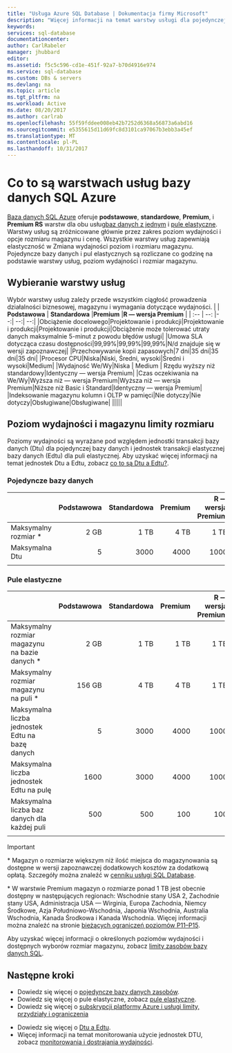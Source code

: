 ```yaml
---
title: "Usługa Azure SQL Database | Dokumentacja firmy Microsoft"
description: "Więcej informacji na temat warstwy usługi dla pojedynczej i baz danych puli zapewnienie poziomy wydajności i rozmiaru magazynu."
keywords: 
services: sql-database
documentationcenter: 
author: CarlRabeler
manager: jhubbard
editor: 
ms.assetid: f5c5c596-cd1e-451f-92a7-b70d4916e974
ms.service: sql-database
ms.custom: DBs & servers
ms.devlang: na
ms.topic: article
ms.tgt_pltfrm: na
ms.workload: Active
ms.date: 08/20/2017
ms.author: carlrab
ms.openlocfilehash: 55f59fddee008eb42b7252d6368a56873a6abd16
ms.sourcegitcommit: e5355615d11d69fc8d3101ca97067b3ebb3a45ef
ms.translationtype: MT
ms.contentlocale: pl-PL
ms.lasthandoff: 10/31/2017
---
```

# <a name="what-are-azure-sql-database-service-tiers"></a>Co to są warstwach usług bazy danych SQL Azure

[Baza danych SQL Azure](sql-database-technical-overview.md) oferuje **podstawowe**, **standardowe**, **Premium**, i **Premium RS** warstw dla obu usług[baz danych z jednym](sql-database-single-database-resources.md) i [pule elastyczne](sql-database-elastic-pool.md). Warstwy usług są zróżnicowane głównie przez zakres poziom wydajności i opcje rozmiaru magazynu i cenę.  Wszystkie warstwy usług zapewniają elastyczność w Zmiana wydajności poziom i rozmiaru magazynu.  Pojedyncze bazy danych i pul elastycznych są rozliczane co godzinę na podstawie warstwy usług, poziom wydajności i rozmiar magazynu.   

## <a name="choosing-a-service-tier"></a>Wybieranie warstwy usług

Wybór warstwy usług zależy przede wszystkim ciągłość prowadzenia działalności biznesowej, magazynu i wymagania dotyczące wydajności.
| | **Podstawowa** | **Standardowa** |**Premium** |**R — wersja Premium** |
| :-- | --: |--:| --:| --:| 
|Obciążenie docelowego|Projektowanie i produkcji|Projektowanie i produkcji|Projektowanie i produkcji|Obciążenie może tolerować utraty danych maksymalnie 5-minut z powodu błędów usługi|
|Umowa SLA dotycząca czasu dostępności|99,99%|99,99%|99,99%|N/d znajduje się w wersji zapoznawczej|
|Przechowywanie kopii zapasowych|7 dni|35 dni|35 dni|35 dni|
|Procesor CPU|Niska|Niski, Średni, wysoki|Średni i wysoki|Medium|
|Wydajność We/Wy|Niska  | Medium | Rzędu wyższy niż standardowy|Identyczny — wersja Premium|
|Czas oczekiwania na We/Wy|Wyższa niż — wersja Premium|Wyższa niż — wersja Premium|Niższe niż Basic i Standard|Identyczny — wersja Premium|
|Indeksowanie magazynu kolumn i OLTP w pamięci|Nie dotyczy|Nie dotyczy|Obsługiwane|Obsługiwane|
|||||

## <a name="performance-level-and-storage-size-limits"></a>Poziom wydajności i magazynu limity rozmiaru

Poziomy wydajności są wyrażane pod względem jednostki transakcji bazy danych (Dtu) dla pojedynczej bazy danych i jednostek transakcji elastycznej bazy danych (Edtu) dla puli elastycznej. Aby uzyskać więcej informacji na temat jednostek Dtu a Edtu, zobacz [co to są Dtu a Edtu?](sql-database-what-is-a-dtu.md).

### <a name="single-databases"></a>Pojedyncze bazy danych

|  | **Podstawowa** | **Standardowa** | **Premium** | **R — wersja Premium**|
| :-- | --: | --: | --: | --: |
| Maksymalny rozmiar * | 2 GB | 1 TB | 4 TB  | 1 TB  |
| Maksymalna Dtu | 5 | 3000 | 4000 | 1000 |
||||||

### <a name="elastic-pools"></a>Pule elastyczne

| | **Podstawowa** | **Standardowa** | **Premium** | **R — wersja Premium**|
| :-- | --: | --: | --: | --: |
| Maksymalny rozmiar magazynu na bazie danych *  | 2 GB | 1 TB | 1 TB | 1 TB |
| Maksymalny rozmiar magazynu na puli * | 156 GB | 4 TB | 4 TB | 1 TB |
| Maksymalna liczba jednostek Edtu na bazę danych | 5 | 3000 | 4000 | 1000 |
| Maksymalna liczba jednostek Edtu na pulę | 1600 | 3000 | 4000 | 1000 |
| Maksymalna liczba baz danych dla każdej puli | 500  | 500 | 100 | 100 |
||||||

> [!IMPORTANT]
> \* Magazyn o rozmiarze większym niż ilość miejsca do magazynowania są dostępne w wersji zapoznawczej dodatkowych kosztów za dodatkową opłatą. Szczegóły można znaleźć w [cenniku usługi SQL Database](https://azure.microsoft.com/pricing/details/sql-database/). 
>
> \* W warstwie Premium magazyn o rozmiarze ponad 1 TB jest obecnie dostępny w następujących regionach: Wschodnie stany USA 2, Zachodnie stany USA, Administracja USA — Wirginia, Europa Zachodnia, Niemcy Środkowe, Azja Południowo-Wschodnia, Japonia Wschodnia, Australia Wschodnia, Kanada Środkowa i Kanada Wschodnia. Więcej informacji można znaleźć na stronie [bieżących ograniczeń poziomów P11–P15](sql-database-resource-limits.md#single-database-limitations-of-p11-and-p15-when-the-maximum-size-greater-than-1-tb).  
> 

Aby uzyskać więcej informacji o określonych poziomów wydajności i dostępnych wyborów rozmiar magazynu, zobacz [limity zasobów bazy danych SQL](sql-database-resource-limits.md).


## <a name="next-steps"></a>Następne kroki

- Dowiedz się więcej o [pojedyncze bazy danych zasobów](sql-database-single-database-resources.md).
- Dowiedz się więcej o pule elastyczne, zobacz [pule elastyczne](sql-database-elastic-pool.md).
- Dowiedz się więcej o [subskrypcji platformy Azure i usługi limity, przydziały i ograniczenia](../azure-subscription-service-limits.md)
* Dowiedz się więcej o [Dtu a Edtu](sql-database-what-is-a-dtu.md).
* Więcej informacji na temat monitorowania użycie jednostek DTU, zobacz [monitorowania i dostrajania wydajności](sql-database-troubleshoot-performance.md).

